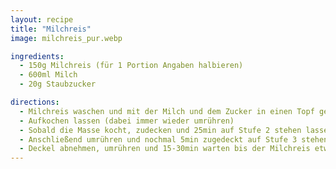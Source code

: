 ```yaml
---
layout: recipe
title: "Milchreis"
image: milchreis_pur.webp

ingredients:
  - 150g Milchreis (für 1 Portion Angaben halbieren)
  - 600ml Milch
  - 20g Staubzucker

directions:
  - Milchreis waschen und mit der Milch und dem Zucker in einen Topf geben
  - Aufkochen lassen (dabei immer wieder umrühren)
  - Sobald die Masse kocht, zudecken und 25min auf Stufe 2 stehen lassen
  - Anschließend umrühren und nochmal 5min zugedeckt auf Stufe 3 stehen lassen
  - Deckel abnehmen, umrühren und 15-30min warten bis der Milchreis etwas ausgekühlt ist
---
```


